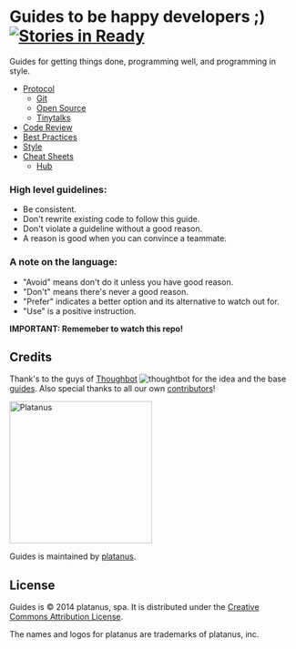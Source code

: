 Guides to be happy developers ;) [![Stories in Ready](https://badge.waffle.io/platanus/guides.svg?label=ready&title=Ready)](http://waffle.io/platanus/guides)
======

Guides for getting things done, programming well, and programming in style.

* [Protocol](/protocol)
  * [Git](/protocol/git)
  * [Open Source](/protocol/open-source)
  * [Tinytalks](/protocol/tinytalks)
* [Code Review](/code-review)
* [Best Practices](/best-practices)
* [Style](/style)
* [Cheat Sheets](/cheat-sheets)
  * [Hub](/cheat-sheets/hub.md)

### High level guidelines:

* Be consistent.
* Don't rewrite existing code to follow this guide.
* Don't violate a guideline without a good reason.
* A reason is good when you can convince a teammate.

### A note on the language:

* "Avoid" means don't do it unless you have good reason.
* "Don't" means there's never a good reason.
* "Prefer" indicates a better option and its alternative to watch out for.
* "Use" is a positive instruction.


**IMPORTANT: Rememeber to watch this repo!**

Credits
-------

Thank's to the guys of [Thoughbot](https://github.com/thoughtbot) ![thoughtbot](https://avatars1.githubusercontent.com/u/6183?s=20) for the idea and the base [guides](https://github.com/thoughtbot/guides). Also special thanks to all our own [contributors](https://github.com/platanus/guides/graphs/contributors)!

<img src="http://platan.us/gravatar_with_text.png" alt="Platanus" width="250"/>

Guides is maintained by [platanus](http://platan.us).

License
-------

Guides is © 2014 platanus, spa. It is distributed under the [Creative Commons
Attribution License](http://creativecommons.org/licenses/by/3.0/).

The names and logos for platanus are trademarks of platanus, inc.
